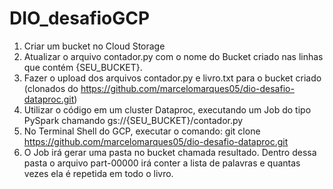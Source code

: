 # DIO_desafioGCP
1.	Criar um bucket no Cloud Storage
2.	Atualizar o arquivo contador.py com o nome do Bucket criado nas linhas que contém {SEU_BUCKET}.
3.	Fazer o upload dos arquivos contador.py e livro.txt para o bucket criado (clonados do https://github.com/marcelomarques05/dio-desafio-dataproc.git)
4.	Utilizar o código em um cluster Dataproc, executando um Job do tipo PySpark chamando gs://{SEU_BUCKET}/contador.py
5.  No Terminal Shell do GCP, executar o comando: git clone https://github.com/marcelomarques05/dio-desafio-dataproc.git  
5.	O Job irá gerar uma pasta no bucket chamada resultado. Dentro dessa pasta o arquivo part-00000 irá conter a lista de palavras e quantas vezes ela é repetida em todo o livro.

